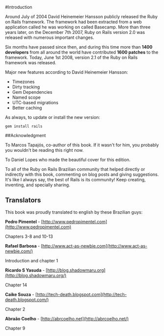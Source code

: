 #Introduction

Around July of 2004 David Heinemeier Hansson publicly released the Ruby on Rails framework. The framework had been extracted from a web application called he was working on called Basecamp. More than three years later, on the December 7th 2007, Ruby on Rails version 2.0 was released with numerous important changes.

Six months have passed since then, and during this time more than **1400 developers** from all around the world have contributed  **1600 patches** to the framework. Today, June 1st 2008, version 2.1 of the Ruby on Rails framework was released.

Major new features according to David Heinemeier Hansson:

* Timezones
* Dirty tracking
* Gem Dependencies
* Named scope
* UTC-based migrations
* Better caching

As always, to update or install the new version:

	gem install rails

##Acknowledgment

To Marcos Tapajós, co-author of this book. If it wasn't for him, you probably you wouldn't be reading this right now.

To Daniel Lopes who made the beautiful cover for this edition.

To all of the Ruby on Rails Brazilian community that helped directly or indirectly with this book, commenting on blog posts and giving suggestions. It's like I always say, the best of Rails is its community! Keep creating, inventing, and specially sharing.

## Translators

This book was proudly translated to english by these Brazilian guys:

**Pedro Pimentel** - [http://www.pedropimentel.com](http://www.pedropimentel.com)

Chapters 3-8 and 10-13

**Rafael Barbosa** - [http://www.act-as-newbie.com](http://www.act-as-newbie.com/)

Introduction and chapter 1

**Ricardo S Yasuda** - [http://blog.shadowmaru.org](http://blog.shadowmaru.org/)

Chapter 14

**Caike Souza** - [http://tech-death.blogspot.com](http://tech-death.blogspot.com/)

Chapter 2

**Abraão Coelho** - [http://abrcoelho.net](http://abrcoelho.net/)

Chapter 9
